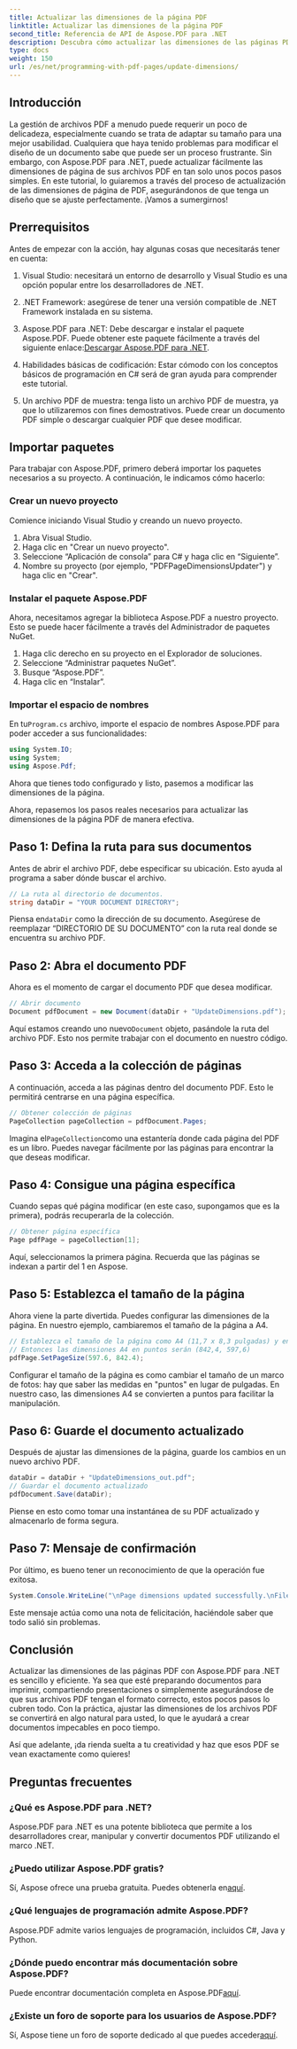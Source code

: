 ```yaml
---
title: Actualizar las dimensiones de la página PDF
linktitle: Actualizar las dimensiones de la página PDF
second_title: Referencia de API de Aspose.PDF para .NET
description: Descubra cómo actualizar las dimensiones de las páginas PDF sin esfuerzo con Aspose.PDF para .NET en esta guía completa paso a paso.
type: docs
weight: 150
url: /es/net/programming-with-pdf-pages/update-dimensions/
---
```

## Introducción

La gestión de archivos PDF a menudo puede requerir un poco de delicadeza, especialmente cuando se trata de adaptar su tamaño para una mejor usabilidad. Cualquiera que haya tenido problemas para modificar el diseño de un documento sabe que puede ser un proceso frustrante. Sin embargo, con Aspose.PDF para .NET, puede actualizar fácilmente las dimensiones de página de sus archivos PDF en tan solo unos pocos pasos simples. En este tutorial, lo guiaremos a través del proceso de actualización de las dimensiones de página de PDF, asegurándonos de que tenga un diseño que se ajuste perfectamente. ¡Vamos a sumergirnos!

## Prerrequisitos

Antes de empezar con la acción, hay algunas cosas que necesitarás tener en cuenta:

1. Visual Studio: necesitará un entorno de desarrollo y Visual Studio es una opción popular entre los desarrolladores de .NET.

2. .NET Framework: asegúrese de tener una versión compatible de .NET Framework instalada en su sistema.

3. Aspose.PDF para .NET: Debe descargar e instalar el paquete Aspose.PDF. Puede obtener este paquete fácilmente a través del siguiente enlace:[Descargar Aspose.PDF para .NET](https://releases.aspose.com/pdf/net/).

4. Habilidades básicas de codificación: Estar cómodo con los conceptos básicos de programación en C# será de gran ayuda para comprender este tutorial.

5. Un archivo PDF de muestra: tenga listo un archivo PDF de muestra, ya que lo utilizaremos con fines demostrativos. Puede crear un documento PDF simple o descargar cualquier PDF que desee modificar.

## Importar paquetes

Para trabajar con Aspose.PDF, primero deberá importar los paquetes necesarios a su proyecto. A continuación, le indicamos cómo hacerlo:

### Crear un nuevo proyecto

Comience iniciando Visual Studio y creando un nuevo proyecto.

1. Abra Visual Studio.
2. Haga clic en "Crear un nuevo proyecto".
3. Seleccione “Aplicación de consola” para C# y haga clic en “Siguiente”.
4. Nombre su proyecto (por ejemplo, "PDFPageDimensionsUpdater") y haga clic en "Crear".

### Instalar el paquete Aspose.PDF

Ahora, necesitamos agregar la biblioteca Aspose.PDF a nuestro proyecto. Esto se puede hacer fácilmente a través del Administrador de paquetes NuGet.

1. Haga clic derecho en su proyecto en el Explorador de soluciones.
2. Seleccione “Administrar paquetes NuGet”.
3. Busque “Aspose.PDF”.
4. Haga clic en “Instalar”.

### Importar el espacio de nombres

 En tu`Program.cs` archivo, importe el espacio de nombres Aspose.PDF para poder acceder a sus funcionalidades:

```csharp
using System.IO;
using System;
using Aspose.Pdf;
```

Ahora que tienes todo configurado y listo, pasemos a modificar las dimensiones de la página.

Ahora, repasemos los pasos reales necesarios para actualizar las dimensiones de la página PDF de manera efectiva.

## Paso 1: Defina la ruta para sus documentos

Antes de abrir el archivo PDF, debe especificar su ubicación. Esto ayuda al programa a saber dónde buscar el archivo.

```csharp
// La ruta al directorio de documentos.
string dataDir = "YOUR DOCUMENT DIRECTORY";
```
 Piensa en`dataDir` como la dirección de su documento. Asegúrese de reemplazar “DIRECTORIO DE SU DOCUMENTO” con la ruta real donde se encuentra su archivo PDF.

## Paso 2: Abra el documento PDF

Ahora es el momento de cargar el documento PDF que desea modificar.

```csharp
// Abrir documento
Document pdfDocument = new Document(dataDir + "UpdateDimensions.pdf");
```
 Aquí estamos creando uno nuevo`Document` objeto, pasándole la ruta del archivo PDF. Esto nos permite trabajar con el documento en nuestro código.

## Paso 3: Acceda a la colección de páginas

A continuación, acceda a las páginas dentro del documento PDF. Esto le permitirá centrarse en una página específica.

```csharp
// Obtener colección de páginas
PageCollection pageCollection = pdfDocument.Pages;
```
 Imagina el`PageCollection`como una estantería donde cada página del PDF es un libro. Puedes navegar fácilmente por las páginas para encontrar la que deseas modificar.

## Paso 4: Consigue una página específica

Cuando sepas qué página modificar (en este caso, supongamos que es la primera), podrás recuperarla de la colección.

```csharp
// Obtener página específica
Page pdfPage = pageCollection[1];
```
Aquí, seleccionamos la primera página. Recuerda que las páginas se indexan a partir del 1 en Aspose.

## Paso 5: Establezca el tamaño de la página

Ahora viene la parte divertida. Puedes configurar las dimensiones de la página. En nuestro ejemplo, cambiaremos el tamaño de la página a A4.

```csharp
// Establezca el tamaño de la página como A4 (11,7 x 8,3 pulgadas) y en Aspose.Pdf, 1 pulgada = 72 puntos
// Entonces las dimensiones A4 en puntos serán (842,4, 597,6)
pdfPage.SetPageSize(597.6, 842.4);
```
Configurar el tamaño de la página es como cambiar el tamaño de un marco de fotos: hay que saber las medidas en "puntos" en lugar de pulgadas. En nuestro caso, las dimensiones A4 se convierten a puntos para facilitar la manipulación.

## Paso 6: Guarde el documento actualizado

Después de ajustar las dimensiones de la página, guarde los cambios en un nuevo archivo PDF.

```csharp
dataDir = dataDir + "UpdateDimensions_out.pdf";
// Guardar el documento actualizado
pdfDocument.Save(dataDir);
```
Piense en esto como tomar una instantánea de su PDF actualizado y almacenarlo de forma segura.

## Paso 7: Mensaje de confirmación

Por último, es bueno tener un reconocimiento de que la operación fue exitosa.

```csharp
System.Console.WriteLine("\nPage dimensions updated successfully.\nFile saved at " + dataDir);
```
Este mensaje actúa como una nota de felicitación, haciéndole saber que todo salió sin problemas.

## Conclusión

Actualizar las dimensiones de las páginas PDF con Aspose.PDF para .NET es sencillo y eficiente. Ya sea que esté preparando documentos para imprimir, compartiendo presentaciones o simplemente asegurándose de que sus archivos PDF tengan el formato correcto, estos pocos pasos lo cubren todo. Con la práctica, ajustar las dimensiones de los archivos PDF se convertirá en algo natural para usted, lo que le ayudará a crear documentos impecables en poco tiempo.

Así que adelante, ¡da rienda suelta a tu creatividad y haz que esos PDF se vean exactamente como quieres!

## Preguntas frecuentes

### ¿Qué es Aspose.PDF para .NET?
Aspose.PDF para .NET es una potente biblioteca que permite a los desarrolladores crear, manipular y convertir documentos PDF utilizando el marco .NET.

### ¿Puedo utilizar Aspose.PDF gratis?
 Sí, Aspose ofrece una prueba gratuita. Puedes obtenerla en[aquí](https://releases.aspose.com/).

### ¿Qué lenguajes de programación admite Aspose.PDF?
Aspose.PDF admite varios lenguajes de programación, incluidos C#, Java y Python.

### ¿Dónde puedo encontrar más documentación sobre Aspose.PDF?
 Puede encontrar documentación completa en Aspose.PDF[aquí](https://reference.aspose.com/pdf/net/).

### ¿Existe un foro de soporte para los usuarios de Aspose.PDF?
 Sí, Aspose tiene un foro de soporte dedicado al que puedes acceder[aquí](https://forum.aspose.com/c/pdf/10).